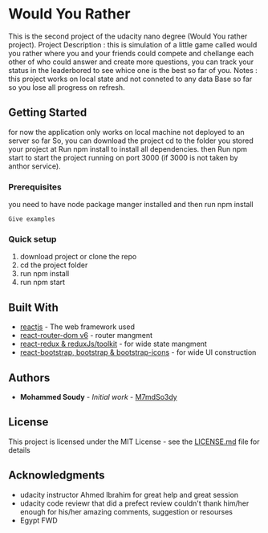 # Would You Rather

This is the second project of the udacity nano degree (Would You rather project).
Project Description :
this is simulation of a little game called would you rather where you and your friends could compete and chellange each other of who could answer and create more questions, you can track your status in the leaderbored to see whice one is the best so far of you.
Notes :
this project works on local state and not conneted to any data Base so far so you lose all progress on refresh.

## Getting Started

for now the application only works on local machine not deployed to an server so far
So, you can download the project
cd to the folder you stored your project at
Run npm install to install all dependencies.
then Run npm start to start the project running on port 3000 (if 3000 is not taken by anthor service).

### Prerequisites

you need to have node package manger installed and then run npm install

```
Give examples
```

### Quick setup

1. download project or clone the repo
2. cd the project folder
3. run npm install
4. run npm start

## Built With

- [reactjs](https://reactjs.org/docs/getting-started.html) - The web framework used
- [react-router-dom v6](https://reactrouter.com/docs/en/v6) - router mangment
- [react-redux & reduxJs/toolkit](https://redux-toolkit.js.org/introduction/getting-started) - for wide state mangment
- [react-bootstrap, bootstrap & bootstrap-icons](https://react-bootstrap.netlify.app/getting-started/introduction) - for wide UI construction

## Authors

- **Mohammed Soudy** - _Initial work_ - [M7mdSo3dy](https://github.com/m7mdso3dy)

## License

This project is licensed under the MIT License - see the [LICENSE.md](LICENSE.md) file for details

## Acknowledgments

- udacity instructor Ahmed Ibrahim for great help and great session
- udacity code reviewr that did a prefect review couldn't thank him/her enough for his/her amazing comments, suggestion or resourses
- Egypt FWD
